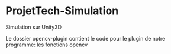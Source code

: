 # ProjetTech-Simulation
Simulation sur Unity3D


Le dossier opencv-plugin contient le code pour le plugin de notre programme: les fonctions opencv

